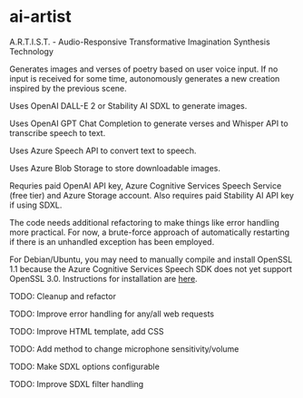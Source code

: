 # ai-artist
A.R.T.I.S.T. - Audio-Responsive Transformative Imagination Synthesis Technology

Generates images and verses of poetry based on user voice input. If no input is
received for some time, autonomously generates a new creation inspired by the
previous scene.

Uses OpenAI DALL-E 2 or Stability AI SDXL to generate images.

Uses OpenAI GPT Chat Completion to generate verses and Whisper API to
transcribe speech to text.

Uses Azure Speech API to convert text to speech.

Uses Azure Blob Storage to store downloadable images.

Requries paid OpenAI API key, Azure Cognitive Services Speech Service (free tier)
and Azure Storage account. Also requires paid Stability AI API key if using SDXL.

The code needs additional refactoring to make things like error handling more
practical. For now, a brute-force approach of automatically restarting if there is 
an unhandled exception has been employed.

For Debian/Ubuntu, you may need to manually compile and install OpenSSL 1.1 because
the Azure Cognitive Services Speech SDK does not yet support OpenSSL 3.0. Instructions
for installation are [here](https://learn.microsoft.com/en-us/azure/ai-services/speech-service/quickstarts/setup-platform?tabs=linux%2Cubuntu%2Cdotnetcli%2Cdotnet%2Cjre%2Cmaven%2Cnodejs%2Cmac%2Cpypi&pivots=programming-language-python).

TODO: Cleanup and refactor

TODO: Improve error handling for any/all web requests

TODO: Improve HTML template, add CSS

TODO: Add method to change microphone sensitivity/volume

TODO: Make SDXL options configurable

TODO: Improve SDXL filter handling
